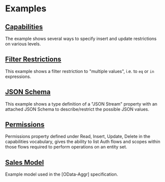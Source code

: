# Examples

## [Capabilities](Org.OData.Capabilities.V1.capabilities.md)

The example shows several ways to specify insert and update restrictions on various levels.


## [Filter Restrictions](Org.OData.Capabilities.V1.FilterRestrictions-sample.xml)

This example shows a filter restriction to "multiple values", i.e. to `eq`  or `in` expressions.


## [JSON Schema](Org.OData.JSON.V1.Schema-sample.xml)

This example shows a type definition of a "JSON Stream" property with an attached JSON Schema to describe/restrict the possible JSON values.


## [Permissions](Org.OData.Capabilities.V1.permissions-sample.xml) 

Permissions property defined under Read, Insert, Update, Delete in the capabilities vocabulary,  gives the ability to list Auth flows and scopes within those flows required to perform operations on an entity set.


## [Sales Model](Org.OData.Aggregation.V1.SalesModel.md)

Example model used in the [OData-Aggr] specification.

